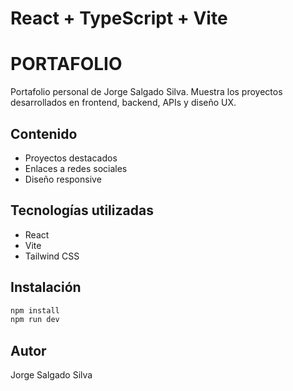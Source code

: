 # React + TypeScript + Vite
# PORTAFOLIO

Portafolio personal de Jorge Salgado Silva. Muestra los proyectos desarrollados en frontend, backend, APIs y diseño UX.

## Contenido

- Proyectos destacados
- Enlaces a redes sociales
- Diseño responsive

## Tecnologías utilizadas

- React
- Vite
- Tailwind CSS

## Instalación

```bash
npm install
npm run dev
```

## Autor

Jorge Salgado Silva
